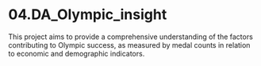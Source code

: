 # 04.DA_Olympic_insight
This project aims to provide a comprehensive understanding of the factors contributing to Olympic success, as measured by medal counts in relation to economic and demographic indicators.
